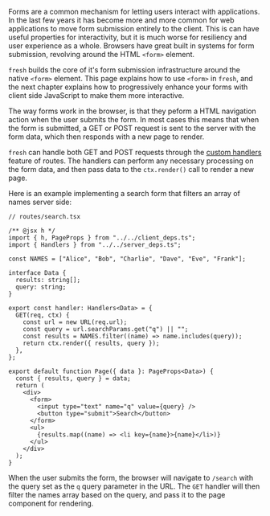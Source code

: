 Forms are a common mechanism for letting users interact with applications. In
the last few years it has become more and more common for web applications to
move form submission entirely to the client. This is can have useful properties
for interactivity, but it is much worse for resiliency and user experience as a
whole. Browsers have great built in systems for form submission, revolving
around the HTML `<form>` element.

`fresh` builds the core of it's form submission infrastructure around the native
`<form>` element. This page explains how to use `<form>` in `fresh`, and the
next chapter explains how to progressively enhance your forms with client side
JavaScript to make them more interactive.

The way forms work in the browser, is that they peform a HTML navigation action
when the user submits the form. In most cases this means that when the form is
submitted, a GET or POST request is sent to the server with the form data, which
then responds with a new page to render.

`fresh` can handle both GET and POST requests through the
[custom handlers][custom-handlers] feature of routes. The handlers can perform
any necessary processing on the form data, and then pass data to the
`ctx.render()` call to render a new page.

Here is an example implementing a search form that filters an array of names
server side:

```tsx
// routes/search.tsx

/** @jsx h */
import { h, PageProps } from "../../client_deps.ts";
import { Handlers } from "../../server_deps.ts";

const NAMES = ["Alice", "Bob", "Charlie", "Dave", "Eve", "Frank"];

interface Data {
  results: string[];
  query: string;
}

export const handler: Handlers<Data> = {
  GET(req, ctx) {
    const url = new URL(req.url);
    const query = url.searchParams.get("q") || "";
    const results = NAMES.filter((name) => name.includes(query));
    return ctx.render({ results, query });
  },
};

export default function Page({ data }: PageProps<Data>) {
  const { results, query } = data;
  return (
    <div>
      <form>
        <input type="text" name="q" value={query} />
        <button type="submit">Search</button>
      </form>
      <ul>
        {results.map((name) => <li key={name}>{name}</li>)}
      </ul>
    </div>
  );
}
```

When the user submits the form, the browser will navigate to `/search` with the
query set as the `q` query parameter in the URL. The `GET` handler will then
filter the names array based on the query, and pass it to the page component for
rendering.

<!-- TODO(lucacasonato): link to todo app example when that is built again -->

[custom-handlers]: /docs/getting-started/custom-handlers
